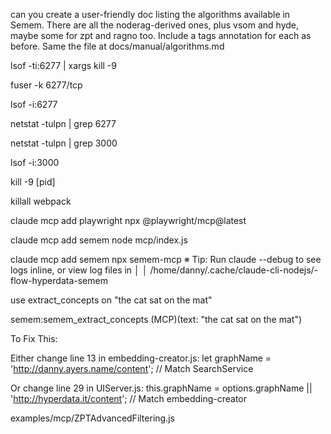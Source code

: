 can you create a user-friendly doc listing the algorithms available in Semem. There are all the noderag-derived ones, plus vsom and hyde, maybe some for zpt and ragno too. Include
   a tags annotation for each as before. Same the file at docs/manual/algorithms.md

   


 lsof -ti:6277 | xargs kill -9 

  fuser -k 6277/tcp 

 lsof -i:6277

   netstat -tulpn | grep 6277

  netstat -tulpn | grep 3000

 lsof -i:3000

kill -9 [pid]

killall webpack

claude mcp add playwright npx @playwright/mcp@latest

claude mcp add semem node mcp/index.js

claude mcp add semem npx semem-mcp
※ Tip: Run claude --debug to see logs inline, or view log files in                                                                                                            │
│   /home/danny/.cache/claude-cli-nodejs/-flow-hyperdata-semem   

use extract_concepts on "the cat sat on the mat"

semem:semem_extract_concepts (MCP)(text: "the cat sat on the mat")

  To Fix This:

  Either change line 13 in embedding-creator.js:
  let graphName = 'http://danny.ayers.name/content'; // Match SearchService

  Or change line 29 in UIServer.js:
  this.graphName = options.graphName || 'http://hyperdata.it/content'; // Match embedding-creator


examples/mcp/ZPTAdvancedFiltering.js